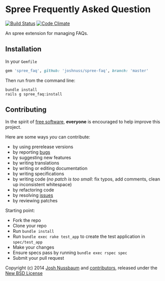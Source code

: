 # Spree Frequently Asked Question

[![Build Status](https://travis-ci.org/joshnuss/spree-faq.png?branch=master)](https://travis-ci.org/joshnuss/spree-faq)
[![Code Climate](https://codeclimate.com/github/joshnuss/spree-faq.png)](https://codeclimate.com/github/joshnuss/spree-faq)

An spree extension for managing FAQs.

## Installation

In your `Gemfile`

```ruby
gem 'spree_faq', github: 'joshnuss/spree-faq', branch: 'master'
```

Then run from the command line:

    bundle install
    rails g spree_faq:install

## Contributing

In the spirit of [free software][1], **everyone** is encouraged to help improve this project.

Here are some ways *you* can contribute:

* by using prerelease versions
* by reporting [bugs][2]
* by suggesting new features
* by writing translations
* by writing or editing documentation
* by writing specifications
* by writing code (*no patch is too small*: fix typos, add comments, clean up inconsistent whitespace)
* by refactoring code
* by resolving [issues][2]
* by reviewing patches

Starting point:

* Fork the repo
* Clone your repo
* Run `bundle install`
* Run `bundle exec rake test_app` to create the test application in `spec/test_app`
* Make your changes
* Ensure specs pass by running `bundle exec rspec spec`
* Submit your pull request

Copyright (c) 2014 [Josh Nussbaum][3] and [contributors][4], released under the [New BSD License][5]

[1]: http://www.fsf.org/licensing/essays/free-sw.html
[2]: https://github.com/joshnuss/spree-faq/issues
[3]: https://github.com/joshnuss
[4]: https://github.com/joshnuss/spree-faq/graphs/contributors
[5]: https://github.com/joshnuss/spree-faq/blob/master/LICENSE.md
